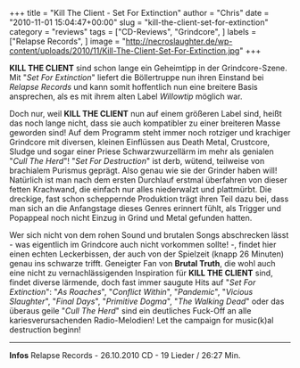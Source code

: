 +++
title = "Kill The Client - Set For Extinction"
author = "Chris"
date = "2010-11-01 15:04:47+00:00"
slug = "kill-the-client-set-for-extinction"
category = "reviews"
tags = ["CD-Reviews", "Grindcore", ]
labels = ["Relapse Records", ]
image = "http://necroslaughter.de/wp-content/uploads/2010/11/Kill-The-Client-Set-For-Extinction.jpg"
+++

**KILL THE CLIENT** sind schon lange ein Geheimtipp in der Grindcore-Szene. Mit "_Set For Extinction_" liefert die Böllertruppe nun ihren Einstand bei _Relapse Records_ und kann somit hoffentlich nun eine breitere Basis ansprechen, als es mit ihrem alten Label _Willowtip_ möglich war.

Doch nur, weil **KILL THE CLIENT** nun auf einem größeren Label sind, heißt das noch lange nicht, dass sie auch kompatibler zu einer breiteren Masse geworden sind! Auf dem Programm steht immer noch rotziger und krachiger Grindcore mit diversen, kleinen Einflüssen aus Death Metal, Crustcore, Sludge und sogar einer Priese Schwarzwurzellärm im mehr als genialen "_Cull The Herd_"! "_Set For Destruction_" ist derb, wütend, teilweise von brachialem Purismus geprägt. Also genau wie sie der Grinder haben will! Natürlich ist man nach dem ersten Durchlauf erstmal überfahren von dieser fetten Krachwand, die einfach nur alles niederwalzt und plattmürbt. Die dreckige, fast schon scheppernde Produktion trägt ihren Teil dazu bei, dass man sich an die Anfangstage dieses Genres erinnert fühlt, als Trigger und Popappeal noch nicht Einzug in Grind und Metal gefunden hatten.

Wer sich nicht von dem rohen Sound und brutalen Songs abschrecken lässt - was eigentlich im Grindcore auch nicht vorkommen sollte! -, findet hier einen echten Leckerbissen, der auch von der Spielzeit (knapp 26 Minuten) genau ins schwarze trifft. Geneigter Fan von **Brutal Truth**, die wohl auch eine nicht zu vernachlässigenden Inspiration für **KILL THE CLIENT** sind, findet diverse lärmende, doch fast immer saugute Hits auf "_Set For Extinction_": "_As Roaches_", "_Conflict Within_", "_Pandemic_", "_Vicious Slaughter_", "_Final Days_", "_Primitive Dogma_", "_The Walking Dead_" oder das überaus geile "_Cull The Herd_" sind ein deutliches Fuck-Off an alle kariesverursachenden Radio-Melodien! Let the campaign for music(k)al destruction beginn!





---
**Infos**
Relapse Records - 26.10.2010
CD - 19 Lieder / 26:27 Min.
